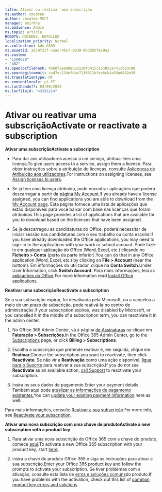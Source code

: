 ```yaml
---
title: Ativar ou reativar uma subscrição
ms.author: cmcatee
author: cmcatee-MSFT
manager: mnirkhe
ms.audience: Admin
ms.topic: article
ROBOTS: NOINDEX, NOFOLLOW
localization_priority: Normal
ms.collection: Adm_O365
ms.assetid: 2d59f23f-7aad-4b57-9039-0bd2bbf929a3
ms.custom:
- "1500028"
- "482"
ms.openlocfilehash: 4d60f2ea98962312043415c165852a741cb83c98
ms.sourcegitcommit: cad7ec134efdac7130911bfee6cb4a59ad882e39
ms.translationtype: MT
ms.contentlocale: pt-PT
ms.lasthandoff: 04/08/2020
ms.locfileid: "43195214"
---
```

# <a name="activate-or-reactivate-a-subscription"></a><span data-ttu-id="8cacf-102">Ativar ou reativar uma subscrição</span><span class="sxs-lookup"><span data-stu-id="8cacf-102">Activate or reactivate a subscription</span></span>

<span data-ttu-id="8cacf-103">**Ativar uma subscrição**</span><span class="sxs-lookup"><span data-stu-id="8cacf-103">**Activate a subscription**</span></span>

- <span data-ttu-id="8cacf-104">Para dar aos utilizadores acesso a um serviço, atribua-lhes uma licença.</span><span class="sxs-lookup"><span data-stu-id="8cacf-104">To give users access to a service, assign them a license.</span></span> <span data-ttu-id="8cacf-105">Para obter instruções sobre a atribuição de licenças, consulte [Aslicenças de Atribuição aos utilizadores](https://docs.microsoft.com/microsoft-365/admin/manage/assign-licenses-to-users?view=o365-worldwide).</span><span class="sxs-lookup"><span data-stu-id="8cacf-105">For instructions on assigning licenses, see [Assign licenses to users](https://docs.microsoft.com/microsoft-365/admin/manage/assign-licenses-to-users?view=o365-worldwide).</span></span> 

- <span data-ttu-id="8cacf-106">Se já tem uma licença atribuída, pode encontrar aplicações que poderá descarregar a partir da [página My Account](https://portal.office.com/account/#installs).</span><span class="sxs-lookup"><span data-stu-id="8cacf-106">If you already have a license assigned, you can find applications you are able to download from the [My Account page](https://portal.office.com/account/#installs).</span></span> <span data-ttu-id="8cacf-107">Esta página fornece uma lista de aplicações que estão disponíveis para você baixar com base nas licenças que foram atribuídas.</span><span class="sxs-lookup"><span data-stu-id="8cacf-107">This page provides a list of applications that are available for you to download based on the licenses that have been assigned.</span></span> 

- <span data-ttu-id="8cacf-108">Se já descarregou as candidaturas do Office, poderá necessitar de iniciar sessão nas candidaturas com o seu trabalho ou conta escolar.</span><span class="sxs-lookup"><span data-stu-id="8cacf-108">If you have already downloaded the Office applications, you may need to sign-in to the applications with your work or school account.</span></span> <span data-ttu-id="8cacf-109">Pode fazê-lo em qualquer aplicação do Office (Word, Excel, etc.) clicando no **Ficheiro > Conta** (perto da parte inferior).</span><span class="sxs-lookup"><span data-stu-id="8cacf-109">You can do that in any Office application (Word, Excel, etc.) by clicking on **File > Account** (near the bottom).</span></span> <span data-ttu-id="8cacf-110">Em informações do utilizador, clique na **Conta Switch**.</span><span class="sxs-lookup"><span data-stu-id="8cacf-110">Under User Information, click **Switch Account**.</span></span> <span data-ttu-id="8cacf-111">Para mais informações, leia as [aplicações do Office](https://docs.microsoft.com/microsoft-365/admin/setup/install-applications).</span><span class="sxs-lookup"><span data-stu-id="8cacf-111">For more information read [Install Office applications](https://docs.microsoft.com/microsoft-365/admin/setup/install-applications).</span></span> 

<span data-ttu-id="8cacf-112">**Reativar uma subscrição**</span><span class="sxs-lookup"><span data-stu-id="8cacf-112">**Reactivate a subscription**</span></span>

<span data-ttu-id="8cacf-113">Se a sua subscrição expirar, foi desativada pela Microsoft, ou a cancelou a meio de um prazo de subscrição, pode reativá-la no centro de administração.</span><span class="sxs-lookup"><span data-stu-id="8cacf-113">If your subscription expires, was disabled by Microsoft, or you cancelled it in the middle of a subscription term, you can reactivate it in the admin center.</span></span>
  
1. <span data-ttu-id="8cacf-114">No Office 365 Admin Center, vá à página [de Assinaturas](https://go.microsoft.com/fwlink/p/?linkid=842054) ou clique em **Faturação > Subscrições**.</span><span class="sxs-lookup"><span data-stu-id="8cacf-114">In the Office 365 Admin Center, go to the [Subscriptions](https://go.microsoft.com/fwlink/p/?linkid=842054) page, or click **Billing > Subscriptions**.</span></span>

2. <span data-ttu-id="8cacf-115">Escolha a subscrição que pretende reativar e, em seguida, clique em **Reativar**.</span><span class="sxs-lookup"><span data-stu-id="8cacf-115">Choose the subscription you want to reactivate, then click **Reactivate**.</span></span> <span data-ttu-id="8cacf-116">Se não vir a **Reativação** como uma ação disponível, [ligue para o Suporte](https://support.office.com/article/call-support-32a17ca7-6fa0-4870-8a8d-e25ba4ccfd4b) para reativar a sua subscrição.</span><span class="sxs-lookup"><span data-stu-id="8cacf-116">If you do not see **Reactivate** as an available action, [call Support](https://support.office.com/article/call-support-32a17ca7-6fa0-4870-8a8d-e25ba4ccfd4b) to reactivate your subscription.</span></span>

3. <span data-ttu-id="8cacf-117">Insira os seus dados de pagamento.</span><span class="sxs-lookup"><span data-stu-id="8cacf-117">Enter your payment details.</span></span> <span data-ttu-id="8cacf-118">Também aqui pode [atualizar as informações de pagamento existentes.](https://docs.microsoft.com/microsoft-365/commerce/billing-and-payments/add-update-or-remove-credit-card-or-bank-account?view=o365-worldwide)</span><span class="sxs-lookup"><span data-stu-id="8cacf-118">You can [update your existing payment information](https://docs.microsoft.com/microsoft-365/commerce/billing-and-payments/add-update-or-remove-credit-card-or-bank-account?view=o365-worldwide) here as well.</span></span>

<span data-ttu-id="8cacf-119">Para mais informações, consulte [Reativar a sua subscrição](https://docs.microsoft.com/office365/admin/subscriptions-and-billing/reactivate-your-subscription).</span><span class="sxs-lookup"><span data-stu-id="8cacf-119">For more info, see [Reactivate your subscription](https://docs.microsoft.com/office365/admin/subscriptions-and-billing/reactivate-your-subscription).</span></span>

<span data-ttu-id="8cacf-120">**Ativar uma nova subscrição com uma chave de produto**</span><span class="sxs-lookup"><span data-stu-id="8cacf-120">**Activate a new subscription with a product key**</span></span>

1. <span data-ttu-id="8cacf-121">Para ativar uma nova subscrição do Office 365 com a chave do produto, comece [aqui](https://support.office.com/article/where-to-enter-your-office-product-key-0a82e5ae-739e-4b92-a6f4-2ec780c185db).</span><span class="sxs-lookup"><span data-stu-id="8cacf-121">To activate a new Office 365 subscription with your product key, start [here](https://support.office.com/article/where-to-enter-your-office-product-key-0a82e5ae-739e-4b92-a6f4-2ec780c185db).</span></span> 

2. <span data-ttu-id="8cacf-122">Insira a chave do produto Office 365 e siga as instruções para ativar a sua subscrição.</span><span class="sxs-lookup"><span data-stu-id="8cacf-122">Enter your Office 365 product key and follow the prompts to activate your subscription.</span></span> <span data-ttu-id="8cacf-123">Se tiver problemas com a ativação, consulte esta lista de [erros e soluções comuns](https://docs.microsoft.com/microsoft-365/commerce/product-key-errors-and-solutions)do produto.</span><span class="sxs-lookup"><span data-stu-id="8cacf-123">If you have problems with the activation, check out this list of [common product key errors and solutions](https://docs.microsoft.com/microsoft-365/commerce/product-key-errors-and-solutions).</span></span>
